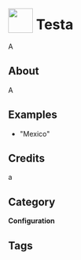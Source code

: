 # <img src="https://raw.githack.com/FortAwesome/Font-Awesome/master/svgs/solid/at.svg" card_color="#AAAAAA" width="50" height="50" style="vertical-align:bottom"/> Testa
A

## About
A

## Examples
* "Mexico"

## Credits
a

## Category
**Configuration**

## Tags

